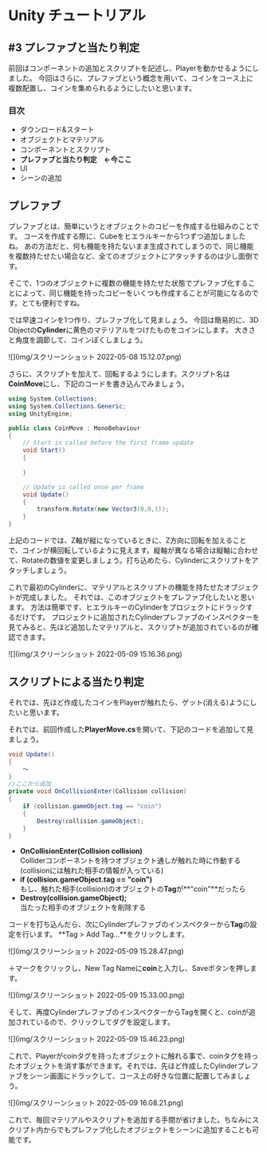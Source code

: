 # Unity チュートリアル
## #3 プレファブと当たり判定

前回はコンポーネントの追加とスクリプトを記述し、Playerを動かせるようにしました。
今回はさらに、プレファブという概念を用いて、コインをコース上に複数配置し、コインを集められるようにしたいと思います。


### 目次
- ダウンロード&スタート 
- オブジェクトとマテリアル
- コンポーネントとスクリプト　
- **プレファブと当たり判定　←今ここ**
- UI
- シーンの追加

## プレファブ
プレファブとは、簡単にいうとオブジェクトのコピーを作成する仕組みのことです。
コースを作成する際に、Cubeをヒエラルキーから1つずつ追加しましたね。
あの方法だと、何も機能を持たないまま生成されてしまうので、同じ機能を複数持たせたい場合など、全てのオブジェクトにアタッチするのは少し面倒です。

そこで、1つのオブジェクトに複数の機能を持たせた状態でプレファブ化することによって、同じ機能を持ったコピーをいくつも作成することが可能になるのです。とても便利ですね。

では早速コインを1つ作り、プレファブ化して見ましょう。
今回は簡易的に、3D Objectの**Cylinder**に黄色のマテリアルをつけたものをコインにします。
大きさと角度を調節して、コインぽくしましょう。

![](img/スクリーンショット 2022-05-08 15.12.07.png)

さらに、スクリプトを加えて、回転するようにします。スクリプト名は**CoinMove**にし、下記のコードを書き込んでみましょう。

```cs
using System.Collections;
using System.Collections.Generic;
using UnityEngine;

public class CoinMove : MonoBehaviour
{
    // Start is called before the first frame update
    void Start()
    {
        
    }

    // Update is called once per frame
    void Update()
    {
        transform.Rotate(new Vector3(0,0,1));
    }
}
```


上記のコードでは、Z軸が縦になっているときに、Z方向に回転を加えることで、コインが横回転しているように見えます。縦軸が異なる場合は縦軸に合わせて、Rotateの数値を変更しましょう。打ち込めたら、Cylinderにスクリプトをアタッチしましょう。

これで最初のCylinderに、マテリアルとスクリプトの機能を持たせたオブジェクトが完成しました。
それでは、このオブジェクトをプレファブ化したいと思います。
方法は簡単です、ヒエラルキーのCylinderをプロジェクトにドラックするだけです。
プロジェクトに追加されたCylinderプレファブのインスペクターを見てみると、先ほど追加したマテリアルと、スクリプトが追加されているのが確認できます。

![](img/スクリーンショット 2022-05-09 15.16.36.png)

## スクリプトによる当たり判定
それでは、先ほど作成したコインをPlayerが触れたら、ゲット(消える)ようにしたいと思います。

それでは、前回作成した**PlayerMove.cs**を開いて、下記のコードを追加して見ましょう。

```cs
void Update()
{
	〜
}
//ここから追加
private void OnCollisionEnter(Collision collision)
{
    if (collision.gameObject.tag == "coin")
    {
        Destroy(collision.gameObject);
    }
}

```

- **OnCollisionEnter(Collision collision)**  
Colliderコンポーネントを持つオブジェクト通しが触れた時に作動する(collisionには触れた相手の情報が入っている)
- **if (collision.gameObject.tag == "coin")**  
もし、触れた相手(collision)のオブジェクトの**Tag**が**"coin"**だったら
- **Destroy(collision.gameObject);**  
当たった相手のオブジェクトを削除する


コードを打ち込んだら、次にCylinderプレファブのインスペクターから**Tag**の設定を行います。
**Tag > Add Tag...**をクリックします。 

![](img/スクリーンショット 2022-05-09 15.28.47.png)

＋マークをクリックし、New Tag Nameに**coin**と入力し、Saveボタンを押します。

![](img/スクリーンショット 2022-05-09 15.33.00.png)

そして、再度CylinderプレファブのインスペクターからTagを開くと、coinが追加されているので、クリックしてダグを設定します。

![](img/スクリーンショット 2022-05-09 15.46.23.png)

これで、Playerがcoinタグを持ったオブジェクトに触れる事で、coinタグを持ったオブジェクトを消す事ができます。それでは、先ほど作成したCylinderプレファブをシーン画面にドラックして、コース上の好きな位置に配置してみましょう。

![](img/スクリーンショット 2022-05-09 16.08.21.png)

これで、毎回マテリアルやスクリプトを追加する手間が省けました。ちなみにスクリプト内からでもプレファブ化したオブジェクトをシーンに追加することも可能です。






